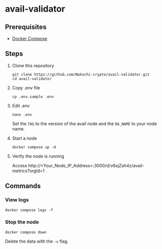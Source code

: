 # avail-validator

## Prerequisites

- [Docker Compose](https://docs.docker.com/engine/install/ubuntu/#install-using-the-convenience-script)

## Steps

1. Clone this repository

    ```
    git clone https://github.com/Nakochi-crypto/avail-validator.git
    cd avail-validator
    ```

2. Copy .env file

    ```
    cp .env.sample .env
    ```

3. Edit .env

    ```
    nano .env
    ```

    Set the `TAG` to the version of the avail node and the `DA_NAME` to your node name.

4. Start a node

    ```
    docker compose up -d
    ```

5. Verify the node is running

    Access http://<Your_Node_IP_Address>:3000/d/v6xjZah4z/avail-metrics?orgId=1 .

## Commands

### View logs

```
docker compose logs -f
```

### Stop the node

```
docker compose down
```

Delete the data with the `-v` flag.
